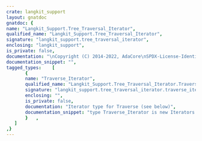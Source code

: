 ```yaml
---
crate: langkit_support
layout: gnatdoc
gnatdoc: {
name: "Langkit_Support.Tree_Traversal_Iterator",
qualified_name: "Langkit_Support.Tree_Traversal_Iterator",
signature: "langkit_support.tree_traversal_iterator",
enclosing: "langkit_support",
is_private: false,
documentation: "\nCopyright (C) 2014-2022, AdaCore\nSPDX-License-Identifier: Apache-2.0\n\n@formal Node_Type\n  Type for the node of trees to traverse\n@formal No_Node\n  Special value to represent the absence of a node\n@formal Node_Array\n  Type to use for array of nodes\n@formal First_Child_Index\n  Return the index of the first child in N\n@formal Last_Child_Index\n  Return the index of the last child in N\n@formal Get_Child\n  Return the Index-th child in N. Trees are allowed to have \"holes\" in\n  children, so Get_Child can return No_Node.\n@formal Get_Parent\n  Return the parent node for N. Returning No_Node means that N is the root\n  node.",
documentation_snippet: "",
tagged_types:    [
       {
       name: "Traverse_Iterator",
       qualified_name: "Langkit_Support.Tree_Traversal_Iterator.Traverse_Iterator",
       signature: "langkit_support.tree_traversal_iterator.traverse_iterator",
       enclosing: "",
       is_private: false,
       documentation: "Iterator type for Traverse (see below)",
       documentation_snippet: "type Traverse_Iterator is new Iterators.Iterator with private;",
       }   ,
   ]
,}
---
```

